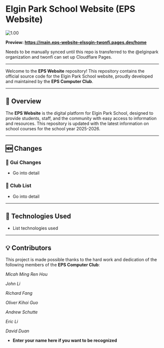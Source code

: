 # Elgin Park School Website (EPS Website)

![1.00](https://elginparksecondary.com/elgin_logo.png)

**Preview: https://main.eps-website-elssgin-twonfi.pages.dev/home**

Needs to be manually synced until this repo is transferred to the @elginpark organization and twonfi can set up Cloudflare Pages.

***

Welcome to the **EPS Website** repository! This repository contains the official source code for the Elgin Park School website, proudly developed and maintained by the **EPS Computer Club**.

***

## 📌 Overview

The **EPS Website** is the digital platform for Elgin Park School, designed to provide students, staff, and the community with easy access to information and resources. This repository is updated with the latest information on school courses for the school year 2025-2026.

***

## 🆕 Changes

### 🔹 **Gui Changes**

* Go into detail

### 🔹 **Club List**

* Go into detail

***

## 🔧 Technologies Used

* List technologies used

***

## 💡 Contributors

This project is made possible thanks to the hard work and dedication of the following members of the **EPS Computer Club**:

*Micah Ming Ren Hou*

*John Li*

*Richard Fang*

*Oliver Kihoi Guo*

*Andrew Schutte*

*Eric Li*

*David Duan*

* **Enter your name here if you want to be recognized**
